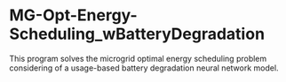 # MG-Opt-Energy-Scheduling_wBatteryDegradation
This program solves the microgrid optimal energy scheduling problem considering of a usage-based battery degradation neural network model.
